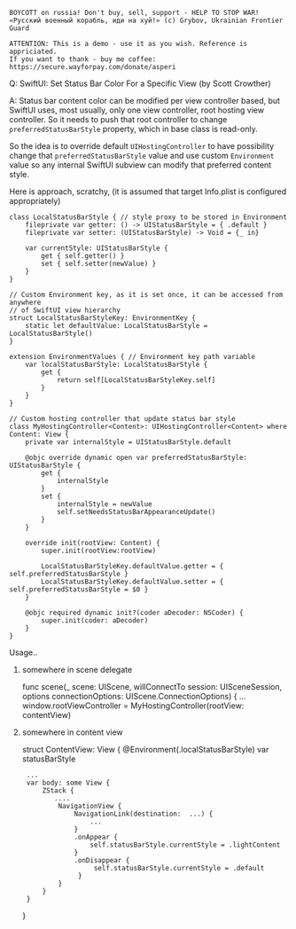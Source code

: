 ```
BOYCOTT on russia! Don't buy, sell, support - HELP TO STOP WAR!
«Русский военный корабль, иди на хуй!» (c) Grybov, Ukrainian Frontier Guard

ATTENTION: This is a demo - use it as you wish. Reference is appriciated.
If you want to thank - buy me coffee: https://secure.wayforpay.com/donate/asperi
```

Q: SwiftUI: Set Status Bar Color For a Specific View (by Scott Crowther)

A: Status bar content color can be modified per view controller based, but SwiftUI uses, most usually, only one view controller, root hosting view controller. So it needs to push that root controller to change `preferredStatusBarStyle` property, which in base class is read-only. 

So the idea is to override default `UIHostingController` to have possibility change that `preferredStatusBarStyle` value and use custom `Environment` value so any internal SwiftUI subview can modify that preferred content style.

Here is approach, scratchy, (it is assumed that target Info.plist is configured appropriately)

    class LocalStatusBarStyle { // style proxy to be stored in Environment
        fileprivate var getter: () -> UIStatusBarStyle = { .default }
        fileprivate var setter: (UIStatusBarStyle) -> Void = {_ in}
    
        var currentStyle: UIStatusBarStyle {
            get { self.getter() }
            set { self.setter(newValue) }
        }
    }
    
    // Custom Environment key, as it is set once, it can be accessed from anywhere
    // of SwiftUI view hierarchy
    struct LocalStatusBarStyleKey: EnvironmentKey { 
        static let defaultValue: LocalStatusBarStyle = LocalStatusBarStyle()
    }
    
    extension EnvironmentValues { // Environment key path variable
        var localStatusBarStyle: LocalStatusBarStyle {
            get {
                return self[LocalStatusBarStyleKey.self]
            }
        }
    }
    
    // Custom hosting controller that update status bar style
    class MyHostingController<Content>: UIHostingController<Content> where Content: View {
        private var internalStyle = UIStatusBarStyle.default
    
        @objc override dynamic open var preferredStatusBarStyle: UIStatusBarStyle {
            get {
                internalStyle
            }
            set {
                internalStyle = newValue
                self.setNeedsStatusBarAppearanceUpdate()
            }
        }
    
        override init(rootView: Content) {
            super.init(rootView:rootView)
    
            LocalStatusBarStyleKey.defaultValue.getter = { self.preferredStatusBarStyle }
            LocalStatusBarStyleKey.defaultValue.setter = { self.preferredStatusBarStyle = $0 }
        }
    
        @objc required dynamic init?(coder aDecoder: NSCoder) {
            super.init(coder: aDecoder)
        }
    }

Usage..

1) somewhere in scene delegate

    func scene(_ scene: UIScene, willConnectTo session: UISceneSession, options connectionOptions: UIScene.ConnectionOptions) {
            ...
            window.rootViewController = MyHostingController(rootView: contentView)

2) somewhere in content view

    struct ContentView: View {
        @Environment(\.localStatusBarStyle) var statusBarStyle
    
        ...
        var body: some View {
            ZStack {
               ....
                NavigationView {
                    NavigationLink(destination:  ...) {
                        ...
                    }
                    .onAppear {
                        self.statusBarStyle.currentStyle = .lightContent
                    }
                    .onDisappear {
                         self.statusBarStyle.currentStyle = .default
                     }
                }
            }
        }
    }


